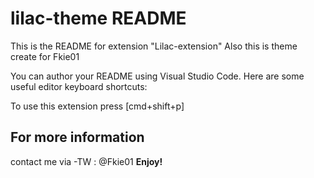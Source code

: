# lilac-theme README
This is the README for extension "Lilac-extension"
Also this is theme create for Fkie01


You can author your README using Visual Studio Code. Here are some useful editor keyboard shortcuts:

To use this extension press [cmd+shift+p]
## For more information
contact me via 
-TW : @Fkie01
**Enjoy!**
